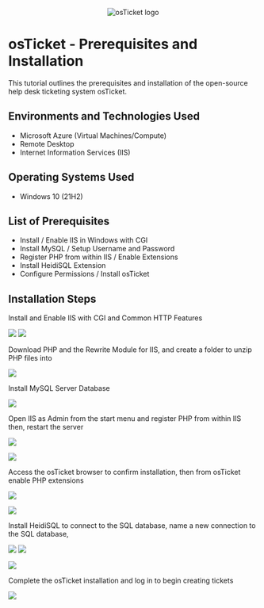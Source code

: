 <p align="center">
<img src="https://i.imgur.com/Clzj7Xs.png" alt="osTicket logo"/>
</p>

<h1>osTicket - Prerequisites and Installation</h1>
This tutorial outlines the prerequisites and installation of the open-source help desk ticketing system osTicket.<br />


<h2>Environments and Technologies Used</h2>

- Microsoft Azure (Virtual Machines/Compute)
- Remote Desktop
- Internet Information Services (IIS)

<h2>Operating Systems Used </h2>

- Windows 10</b> (21H2)

<h2>List of Prerequisites</h2>

- Install / Enable IIS in Windows with CGI
- Install MySQL / Setup Username and Password
- Register PHP from within IIS / Enable Extensions
- Install HeidiSQL Extension
- Configure Permissions / Install osTicket


<h2>Installation Steps</h2>

<p>
Install and Enable IIS with CGI and Common HTTP Features
</p>
<p>
<img src= https://i.imgur.com/6el85cH.png</p> <img src= https://i.imgur.com/FLESqr3.png</p>
<br />

<p> Download PHP and the Rewrite Module for IIS, and create a folder to unzip PHP files into
</p>
<img src= https://i.imgur.com/eFR13SD.png
</p>
<br />

<p> Install MySQL Server Database
</p>
<img src= https://i.imgur.com/bxhBVtg.png
</p>
<br />

<p> Open IIS as Admin from the start menu and register PHP from within IIS then, restart the server
</p>
<img src= https://i.imgur.com/wXSwTHv.png
</p>
</p>
<img src= https://i.imgur.com/WUDIofp.png
</p>
<br />

<p>
Access the osTicket browser to confirm installation, then from osTicket enable PHP extensions 
</p>
<p>
<img src= https://i.imgur.com/LWZflrd.png
</p>
<p>
<img src= https://i.imgur.com/E1j7g0z.png
</p>
<br />

<p>
Install HeidiSQL to connect to the SQL database, name a new connection to the SQL database, 
</p>
<p><img src= https://i.imgur.com/SGj9wCt.png</p> <img src= https://i.imgur.com/3cYkcLY.png</p>
<p>
<img src= https://i.imgur.com/FbHgF7W.png
</p>
<br />
  
<p>
Complete the osTicket installation and log in to begin creating tickets
</p>
 <p>
<img src= https://i.imgur.com/5qMppiG.png
</p>
<br />
